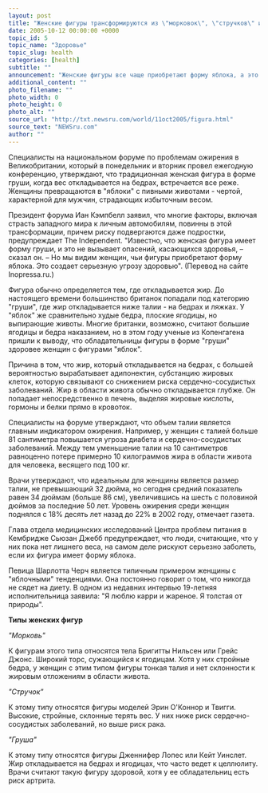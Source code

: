 ```yaml
---
layout: post
title: "Женские фигуры трансформируются из \"морковок\", \"стручков\" и \"груш\" в \"яблоки\""
date: 2005-10-12 00:00:00 +0000
topic_id: 5
topic_name: "Здоровье"
topic_slug: health
categories: [health]
subtitle: ""
announcement: "Женские фигуры все чаще приобретают форму яблока, а это не сулит здоровья, так как жир откладывается в области живота, что может привести к сердечным заболеваниям и диабету."
additional_content: ""
photo_filename: ""
photo_width: 0
photo_height: 0
photo_alt: ""
source_url: "http://txt.newsru.com/world/11oct2005/figura.html"
source_text: "NEWSru.com"
author: ""
---
```

Специалисты на национальном форуме по проблемам ожирения в Великобритании, который в понедельник и вторник провел ежегодную конференцию, утверждают, что традиционная женская фигура в форме груши, когда вес откладывается на бедрах, встречается все реже. Женщины превращаются в "яблоки" с пивными животами - чертой, характерной для мужчин, страдающих избыточным весом.

Президент форума Иан Кэмпбелл заявил, что многие факторы, включая страсть западного мира к личным автомобилям, повинны в этой трансформации, причем риску подвергаются даже подростки, предупреждает The Independent. "Известно, что женская фигура имеет форму груши, и это не вызывает опасений, касающихся здоровья, – сказал он. – Но мы видим женщин, чьи фигуры приобретают форму яблока. Это создает серьезную угрозу здоровью". (Перевод на сайте Inopressa.ru.)

Фигура обычно определяется тем, где откладывается жир. До настоящего времени большинство британок попадали под категорию "груши", где жир откладывается ниже талии - на бедрах и ляжках. У "яблок" же сравнительно худые бедра, плоские ягодицы, но выпирающие животы. Многие британки, возможно, считают большие ягодицы и бедра наказанием, но в этом году ученые из Копенгагена пришли к выводу, что обладательницы фигуры в форме "груши" здоровее женщин с фигурами "яблок".

Причина в том, что жир, который откладывается на бедрах, с большей вероятностью вырабатывает адипонектин, субстанцию жировых клеток, которую связывают со снижением риска сердечно-сосудистых заболеваний. Жир в области живота обычно откладывается глубже. Он попадает непосредственно в печень, выделяя жировые кислоты, гормоны и белки прямо в кровоток.

Специалисты на форуме утверждают, что объем талии является главным индикатором ожирения. Например, у женщин с талией больше 81 сантиметра повышается угроза диабета и сердечно-сосудистых заболеваний. Между тем уменьшение талии на 10 сантиметров равноценно потере примерно 10 килограммов жира в области живота для человека, весящего под 100 кг.

Врачи утверждают, что идеальным для женщины является размер талии, не превышающий 32 дюйма, но сегодня средний показатель равен 34 дюймам (больше 86 см), увеличившись на шесть с половиной дюймов за последние 50 лет. Уровень ожирения среди женщин поднялся с 18% десять лет назад до 22% в 2002 году, отмечает газета.

Глава отдела медицинских исследований Центра проблем питания в Кембридже Сьюзан Джебб предупреждает, что люди, считающие, что у них пока нет лишнего веса, на самом деле рискуют серьезно заболеть, если их фигура имеет форму яблока.

Певица Шарлотта Черч является типичным примером женщины с "яблочными" тенденциями. Она постоянно говорит о том, что никогда не сядет на диету. В одном из недавних интервью 19-летняя исполнительница заявила: "Я люблю карри и жареное. Я толстая от природы".

<strong>Типы женских фигур</strong>

<em>"Морковь"</em>

К фигурам этого типа относятся тела Бригитты Нильсен или Грейс Джонс. Широкий торс, сужающийся к ягодицам. Хотя у них стройные бедра, у женщин с этим типом фигуры тонкая талия и нет склонности к жировым отложениям в области живота.

<em>"Стручок"</em>

К этому типу относятся фигуры моделей Эрин О'Коннор и Твигги. Высокие, стройные, склонные терять вес. У них ниже риск сердечно-сосудистых заболеваний, но выше риск рака.

<em>"Груша"</em>

К этому типу относятся фигуры Дженнифер Лопес или Кейт Уинслет. Жир откладывается на бедрах и ягодицах, что часто ведет к целлюлиту. Врачи считают такую фигуру здоровой, хотя у ее обладательниц есть риск артрита.
